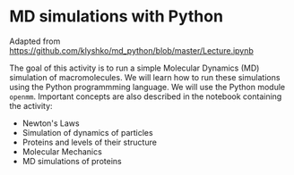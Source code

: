 # MD simulations with Python
Adapted from https://github.com/klyshko/md_python/blob/master/Lecture.ipynb

The goal of this activity is to run a simple Molecular Dynamics (MD) simulation of macromolecules. We will learn how to run these simulations using the Python programmming language. We will use the Python module `openmm`. Important concepts are also described in the notebook containing the activity:

- Newton's Laws
- Simulation of dynamics of particles
- Proteins and levels of their structure
- Molecular Mechanics
- MD simulations of proteins
